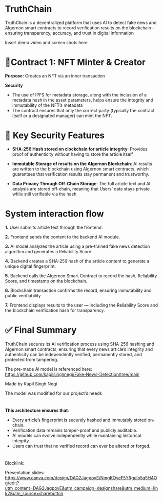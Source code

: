 # TruthChain
TruthChain is a decentralized platform that uses AI to detect fake news and Algernon smart contracts to record verification results on the blockchain - ensuring transparency, accuracy, and trust in digital information

Insert demo video and screen shots here

# 📃Contract 1: NFT Minter & Creator 
 **Purpose:**
Creates an NFT via an inner transaction 

**Security**
- The use of IPFS for metadata storage, along with the inclusion of a metadata hash in the asset parameters, helps ensure the integrity and immutability of the NFT’s metadata
- The contract ensures that only the correct party (typically the contract itself or a designated manager) can mint the NFT.

 
# 👮 Key Security Features
- **SHA-256 Hash stored on clockchain for article integrity**:
  Provides proof of authenticity without having to store the article itself

- **Immutable Storage of results on the Algernon Blockchain**:
  AI results are written to the blockchain using Algernon smart contracts, which guarantees that verification results stay permanent and trustworthy.
-  **Data Privacy Through Off-Chain Storage**:
  The full article text and AI analysis are stored off-chain, meaning that Users’ data stays private while still verifiable via the hash.


# System interaction flow

**1.** User submits article text through the frontend.

**2.** Frontend sends the content to the backend AI module.

**3.** AI model analyzes the article using a pre-trained fake news detection algorithm and generates a Reliability Score.

**4.** Backend creates a SHA-256 hash of the article content to generate a unique digital fingerprint.

**5.** Backend calls the Algernon Smart Contract to record the hash, Reliability Score, and timestamp on the blockchain.

**6.** Blockchain transaction confirms the record, ensuring immutability and public verifiability.

**7.** Frontend displays results to the user — including the Reliability Score and the blockchain verification hash for transparency.

# ✅ Final Summary
TruthChain secures its AI verification process using SHA-256 hashing and Algernon smart contracts, ensuring that every news article’s integrity and authenticity can be independently verified, permanently stored, and protected from tampering.

The pre-made AI model is referenced here:
 https://github.com/kapilsinghnegi/Fake-News-Detection/tree/main
   
   Made by Kapil Singh Negi
   
   The model was modified for our project's needs
#

 **This architecture ensures that**:
- Every article’s fingerprint is securely hashed and immutably stored on-chain.
- Verification data remains tamper-proof and publicly auditable.
- AI models can evolve independently while maintaining historical integrity.
- Users can trust that no verified record can ever be altered or forged.

#
Blocklink:

 Presentation slides: https://www.canva.com/design/DAG2JagpovE/NmgKOyeF5YRgclb5q5H4Og/edit?utm_content=DAG2JagpovE&utm_campaign=designshare&utm_medium=link2&utm_source=sharebutton

